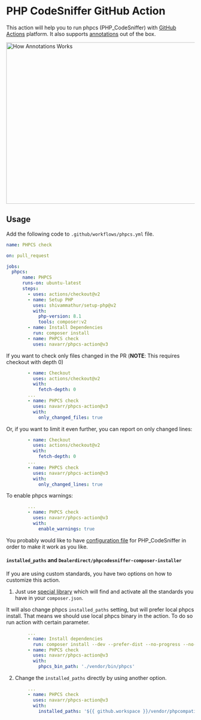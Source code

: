 # PHP CodeSniffer GitHub Action

This action will help you to run phpcs (PHP_CodeSniffer) with [GitHub Actions](https://github.com/features/actions) platform. It also supports [annotations](https://help.github.com/en/github/collaborating-with-issues-and-pull-requests/about-status-checks#checks) out of the box. 

<img src="https://leonardo.osnova.io/491e4ce9-72d9-9417-29f7-9934ce7ec8ad/" alt="How Annotations Works" title="How Annotations Works" width="560" height="432" />

## Usage

Add the following code to `.github/workflows/phpcs.yml` file.

```yaml
name: PHPCS check

on: pull_request

jobs:
  phpcs:
      name: PHPCS
      runs-on: ubuntu-latest
      steps:
        - uses: actions/checkout@v2
        - name: Setup PHP
          uses: shivammathur/setup-php@v2
          with:
            php-version: 8.1
            tools: composer:v2
        - name: Install Dependencies
          run: composer install
        - name: PHPCS check
          uses: navarr/phpcs-action@v3
```

If you want to check only files changed in the PR (**NOTE**: This requires checkout with depth 0)

```yaml
        - name: Checkout
          uses: actions/checkout@v2
          with:
            fetch-depth: 0
        ...
        - name: PHPCS check
          uses: navarr/phpcs-action@v3
          with:
            only_changed_files: true
```

Or, if you want to limit it even further, you can report on only changed lines:

```yaml
        - name: Checkout
          uses: actions/checkout@v2
          with:
            fetch-depth: 0
        ...
        - name: PHPCS check
          uses: navarr/phpcs-action@v3
          with:
            only_changed_lines: true
```

To enable phpcs warnings:

```yaml
        ...
        - name: PHPCS check
          uses: navarr/phpcs-action@v3
          with:
            enable_warnings: true
```

You probably would like to have [configuration file](https://github.com/squizlabs/PHP_CodeSniffer/wiki/Advanced-Usage#using-a-default-configuration-file) for PHP_CodeSniffer in order to make it work as you like.

#### `installed_paths` and `Dealerdirect/phpcodesniffer-composer-installer`
If you are using custom standards, you have two options on how to customize this action.

1. Just use [special library](https://github.com/Dealerdirect/phpcodesniffer-composer-installer) which will find and activate all the standards you have in your `composer.json`.

It will also change phpcs `installed_paths` setting, but will prefer local phpcs install. That means we should use local phpcs binary in the action. To do so run action with certain parameter.

```yaml
        ...
        - name: Install dependencies
          run: composer install --dev --prefer-dist --no-progress --no-suggest
        - name: PHPCS check
          uses: navarr/phpcs-action@v3
          with:
            phpcs_bin_path: './vendor/bin/phpcs'
```

2. Change the `installed_paths` directly by using another option.

```yaml
        ...
        - name: PHPCS check
          uses: navarr/phpcs-action@v3
          with:
            installed_paths: '${{ github.workspace }}/vendor/phpcompatibility/php-compatibility'
```
